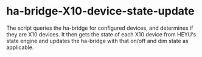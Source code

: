 # ha-bridge-X10-device-state-update
The script queries the ha-bridge for configured devices, and determines if they are X10 devices. It then gets the state of each X10 device from HEYU‘s state engine and updates the ha-bridge with that on/off and dim state as applicable.
